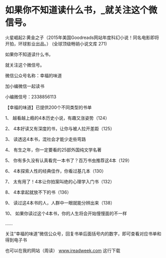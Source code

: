 # 如果你不知道读什么书，_就关注这个微信号。

火星崛起2:黄金之子（2015年美国Goodreads网站年度科幻小说！同名电影即将开拍，环球影业出品。） (全球顶级畅销小说文库 271)

如果你不知道读什么书，

就关注这个微信号。

微信公众号名称：幸福的味道

加小编微信一起读书

小编微信号：2338856113

【幸福的味道】已提供200个不同类型的书单

1、 越看越上瘾的4本历史小说，有趣又涨姿势（124）

2、 4本好读又有深度的书，让你与被人拉开差距（125）

3、 读透这4本书，混社会才能少走些弯路

4、 有生之年，你一定要看的25部外国纯文学名著

5、 你有多久没有认真看完一本书了？百万书虫推荐这4本（129）

6、 4本探索人性的经典佳作，你看过基几本（130）

7、 太有用了！4本让你拍案叫绝的心理学入门书（132）

8、 4本拿起就放不下的书（136）

9、 读过这4本书的人，人群中一眼就能分辨出来（138）

10、 如果你读过这个4本书，你的人生将会开始慢慢面的不一样

……

关注“幸福的味道”微信公众号，回复书单后面括号内的数字，即可查看对应书单和得到电子书

也可以在我的网站（周读） www.ireadweek.com 这行下载